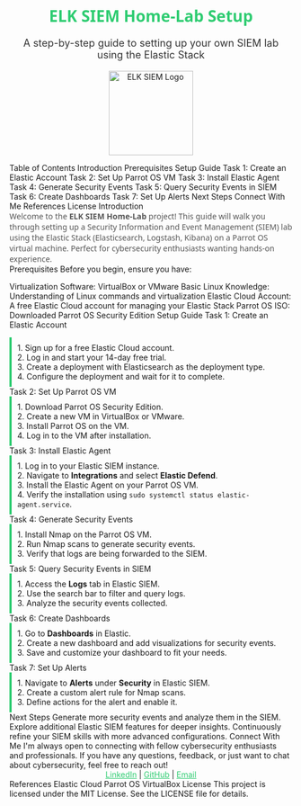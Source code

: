 <div align="center"> <h1 style="color: #2ECC71; font-family: 'Segoe UI', Tahoma, Geneva, Verdana, sans-serif;">ELK SIEM Home-Lab Setup</h1> <p style="font-size: 18px; color: #333;">A step-by-step guide to setting up your own SIEM lab using the Elastic Stack</p> </div> <p align="center"> <img src="https://user-images.githubusercontent.com/your-username/your-repo/elk-siem-logo.png" alt="ELK SIEM Logo" width="150"> </p>
Table of Contents
Introduction
Prerequisites
Setup Guide
Task 1: Create an Elastic Account
Task 2: Set Up Parrot OS VM
Task 3: Install Elastic Agent
Task 4: Generate Security Events
Task 5: Query Security Events in SIEM
Task 6: Create Dashboards
Task 7: Set Up Alerts
Next Steps
Connect With Me
References
License
Introduction
<div style="color: #555; font-family: 'Segoe UI', Tahoma, Geneva, Verdana, sans-serif;"> Welcome to the <strong>ELK SIEM Home-Lab</strong> project! This guide will walk you through setting up a Security Information and Event Management (SIEM) lab using the Elastic Stack (Elasticsearch, Logstash, Kibana) on a Parrot OS virtual machine. Perfect for cybersecurity enthusiasts wanting hands-on experience. </div>
Prerequisites
Before you begin, ensure you have:

Virtualization Software: VirtualBox or VMware
Basic Linux Knowledge: Understanding of Linux commands and virtualization
Elastic Cloud Account: A free Elastic Cloud account for managing your Elastic Stack
Parrot OS ISO: Downloaded Parrot OS Security Edition
Setup Guide
Task 1: Create an Elastic Account
<div style="border-left: 4px solid #2ECC71; padding: 10px;"> 1. Sign up for a free Elastic Cloud account.<br> 2. Log in and start your 14-day free trial.<br> 3. Create a deployment with Elasticsearch as the deployment type.<br> 4. Configure the deployment and wait for it to complete. </div>
Task 2: Set Up Parrot OS VM
<div style="border-left: 4px solid #2ECC71; padding: 10px;"> 1. Download Parrot OS Security Edition.<br> 2. Create a new VM in VirtualBox or VMware.<br> 3. Install Parrot OS on the VM.<br> 4. Log in to the VM after installation. </div>
Task 3: Install Elastic Agent
<div style="border-left: 4px solid #2ECC71; padding: 10px;"> 1. Log in to your Elastic SIEM instance.<br> 2. Navigate to <strong>Integrations</strong> and select <strong>Elastic Defend</strong>.<br> 3. Install the Elastic Agent on your Parrot OS VM.<br> 4. Verify the installation using <code>sudo systemctl status elastic-agent.service</code>. </div>
Task 4: Generate Security Events
<div style="border-left: 4px solid #2ECC71; padding: 10px;"> 1. Install Nmap on the Parrot OS VM.<br> 2. Run Nmap scans to generate security events.<br> 3. Verify that logs are being forwarded to the SIEM. </div>
Task 5: Query Security Events in SIEM
<div style="border-left: 4px solid #2ECC71; padding: 10px;"> 1. Access the <strong>Logs</strong> tab in Elastic SIEM.<br> 2. Use the search bar to filter and query logs.<br> 3. Analyze the security events collected. </div>
Task 6: Create Dashboards
<div style="border-left: 4px solid #2ECC71; padding: 10px;"> 1. Go to <strong>Dashboards</strong> in Elastic.<br> 2. Create a new dashboard and add visualizations for security events.<br> 3. Save and customize your dashboard to fit your needs. </div>
Task 7: Set Up Alerts
<div style="border-left: 4px solid #2ECC71; padding: 10px;"> 1. Navigate to <strong>Alerts</strong> under <strong>Security</strong> in Elastic SIEM.<br> 2. Create a custom alert rule for Nmap scans.<br> 3. Define actions for the alert and enable it. </div>
Next Steps
Generate more security events and analyze them in the SIEM.
Explore additional Elastic SIEM features for deeper insights.
Continuously refine your SIEM skills with more advanced configurations.
Connect With Me
I'm always open to connecting with fellow cybersecurity enthusiasts and professionals. If you have any questions, feedback, or just want to chat about cybersecurity, feel free to reach out!

<div align="center"> <a href="https://linkedin.com/in/your-linkedin-profile" style="color: #2ECC71;">LinkedIn</a> | <a href="https://github.com/your-github-profile" style="color: #2ECC71;">GitHub</a> | <a href="mailto:your.email@example.com" style="color: #2ECC71;">Email</a> </div>
References
Elastic Cloud
Parrot OS
VirtualBox
License
This project is licensed under the MIT License. See the LICENSE file for details.


